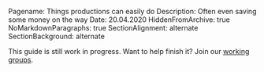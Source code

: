 Pagename: Things productions can easily do
Description: Often even saving some money on the way
Date: 20.04.2020
HiddenFromArchive: true
NoMarkdownParagraphs: true
SectionAlignment: alternate
SectionBackground: alternate

This guide is still work in progress. Want to help finish it? Join our [working groups](/participate).
